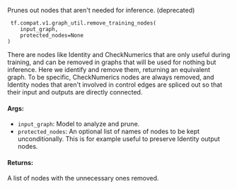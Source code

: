 
Prunes out nodes that aren't needed for inference. (deprecated)

```
 tf.compat.v1.graph_util.remove_training_nodes(
    input_graph,
    protected_nodes=None
)
```

There are nodes like Identity and CheckNumerics that are only useful during training, and can be removed in graphs that will be used for nothing but inference. Here we identify and remove them, returning an equivalent graph. To be specific, CheckNumerics nodes are always removed, and Identity nodes that aren't involved in control edges are spliced out so that their input and outputs are directly connected.
#### Args:
- `input_graph`: Model to analyze and prune.
- `protected_nodes`: An optional list of names of nodes to be kept unconditionally. This is for example useful to preserve Identity output nodes.
#### Returns:

A list of nodes with the unnecessary ones removed.
